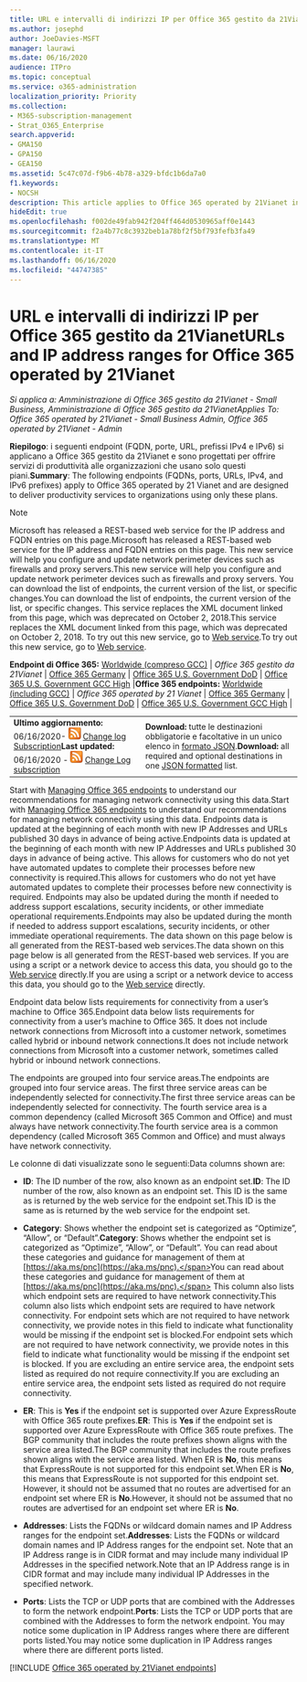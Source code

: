 ```yaml
---
title: URL e intervalli di indirizzi IP per Office 365 gestito da 21Vianet
ms.author: josephd
author: JoeDavies-MSFT
manager: laurawi
ms.date: 06/16/2020
audience: ITPro
ms.topic: conceptual
ms.service: o365-administration
localization_priority: Priority
ms.collection:
- M365-subscription-management
- Strat_O365_Enterprise
search.appverid:
- GMA150
- GPA150
- GEA150
ms.assetid: 5c47c07d-f9b6-4b78-a329-bfdc1b6da7a0
f1.keywords:
- NOCSH
description: This article applies to Office 365 operated by 21Vianet in China. This article lists the URLs and IP address ranges used by Office 365 operated by 21Vianet.
hideEdit: true
ms.openlocfilehash: f002de49fab942f204ff464d0530965aff0e1443
ms.sourcegitcommit: f2a4b77c8c3932beb1a78bf2f5bf793fefb3fa49
ms.translationtype: MT
ms.contentlocale: it-IT
ms.lasthandoff: 06/16/2020
ms.locfileid: "44747385"
---
```

# <a name="urls-and-ip-address-ranges-for-office-365-operated-by-21vianet"></a><span data-ttu-id="d5ffa-104">URL e intervalli di indirizzi IP per Office 365 gestito da 21Vianet</span><span class="sxs-lookup"><span data-stu-id="d5ffa-104">URLs and IP address ranges for Office 365 operated by 21Vianet</span></span>

 <span data-ttu-id="d5ffa-105">*Si applica a: Amministrazione di Office 365 gestito da 21Vianet - Small Business, Amministrazione di Office 365 gestito da 21Vianet*</span><span class="sxs-lookup"><span data-stu-id="d5ffa-105">*Applies To: Office 365 operated by 21Vianet - Small Business Admin, Office 365 operated by 21Vianet - Admin*</span></span>

<span data-ttu-id="d5ffa-106">**Riepilogo**: i seguenti endpoint (FQDN, porte, URL, prefissi IPv4 e IPv6) si applicano a Office 365 gestito da 21Vianet e sono progettati per offrire servizi di produttività alle organizzazioni che usano solo questi piani.</span><span class="sxs-lookup"><span data-stu-id="d5ffa-106">**Summary**: The following endpoints (FQDNs, ports, URLs, IPv4, and IPv6 prefixes) apply to Office 365 operated by 21 Vianet and are designed to deliver productivity services to organizations using only these plans.</span></span>
  
> [!NOTE]
> <span data-ttu-id="d5ffa-107">Microsoft has released a REST-based web service for the IP address and FQDN entries on this page.</span><span class="sxs-lookup"><span data-stu-id="d5ffa-107">Microsoft has released a REST-based web service for the IP address and FQDN entries on this page.</span></span> <span data-ttu-id="d5ffa-108">This new service will help you configure and update network perimeter devices such as firewalls and proxy servers.</span><span class="sxs-lookup"><span data-stu-id="d5ffa-108">This new service will help you configure and update network perimeter devices such as firewalls and proxy servers.</span></span> <span data-ttu-id="d5ffa-109">You can download the list of endpoints, the current version of the list, or specific changes.</span><span class="sxs-lookup"><span data-stu-id="d5ffa-109">You can download the list of endpoints, the current version of the list, or specific changes.</span></span> <span data-ttu-id="d5ffa-110">This service replaces the XML document linked from this page, which was deprecated on October 2, 2018.</span><span class="sxs-lookup"><span data-stu-id="d5ffa-110">This service replaces the XML document linked from this page, which was deprecated on October 2, 2018.</span></span> <span data-ttu-id="d5ffa-111">To try out this new service, go to [Web service](office-365-ip-web-service.md).</span><span class="sxs-lookup"><span data-stu-id="d5ffa-111">To try out this new service, go to [Web service](office-365-ip-web-service.md).</span></span>
  
 <span data-ttu-id="d5ffa-112">**Endpoint di Office 365:** [Worldwide (compreso GCC)](urls-and-ip-address-ranges.md)  | *Office 365 gestito da 21Vianet* | [Office 365 Germany](office-365-germany-endpoints.md) | [Office 365 U.S. Government DoD](office-365-u-s-government-dod-endpoints.md) | [Office 365 U.S. Government GCC High](office-365-u-s-government-gcc-high-endpoints.md) |</span><span class="sxs-lookup"><span data-stu-id="d5ffa-112">**Office 365 endpoints:** [Worldwide (including GCC)](urls-and-ip-address-ranges.md)  | *Office 365 operated by 21 Vianet* | [Office 365 Germany](office-365-germany-endpoints.md) | [Office 365 U.S. Government DoD](office-365-u-s-government-dod-endpoints.md) | [Office 365 U.S. Government GCC High](office-365-u-s-government-gcc-high-endpoints.md) |</span></span>
  
|||
|:-----|:-----|
|<span data-ttu-id="d5ffa-113">**Ultimo aggiornamento:** 06/16/2020- ![ RSS ](media/5dc6bb29-25db-4f44-9580-77c735492c4b.png) [Change log Subscription](https://endpoints.office.com/version/China?allversions=true&format=rss&clientrequestid=b10c5ed1-bad1-445f-b386-b919946339a7)</span><span class="sxs-lookup"><span data-stu-id="d5ffa-113">**Last updated:** 06/16/2020 - ![RSS](media/5dc6bb29-25db-4f44-9580-77c735492c4b.png) [Change Log subscription](https://endpoints.office.com/version/China?allversions=true&format=rss&clientrequestid=b10c5ed1-bad1-445f-b386-b919946339a7)</span></span>|<span data-ttu-id="d5ffa-114">**Download:** tutte le destinazioni obbligatorie e facoltative in un unico elenco in [formato JSON](https://endpoints.office.com/endpoints/China?clientrequestid=b10c5ed1-bad1-445f-b386-b919946339a7).</span><span class="sxs-lookup"><span data-stu-id="d5ffa-114">**Download:** all required and optional destinations in one [JSON formatted](https://endpoints.office.com/endpoints/China?clientrequestid=b10c5ed1-bad1-445f-b386-b919946339a7) list.</span></span>  <br/> |

<span data-ttu-id="d5ffa-115">Start with [Managing Office 365 endpoints](managing-office-365-endpoints.md) to understand our recommendations for managing network connectivity using this data.</span><span class="sxs-lookup"><span data-stu-id="d5ffa-115">Start with [Managing Office 365 endpoints](managing-office-365-endpoints.md) to understand our recommendations for managing network connectivity using this data.</span></span> <span data-ttu-id="d5ffa-116">Endpoints data is updated at the beginning of each month with new IP Addresses and URLs published 30 days in advance of being active.</span><span class="sxs-lookup"><span data-stu-id="d5ffa-116">Endpoints data is updated at the beginning of each month with new IP Addresses and URLs published 30 days in advance of being active.</span></span> <span data-ttu-id="d5ffa-117">This allows for customers who do not yet have automated updates to complete their processes before new connectivity is required.</span><span class="sxs-lookup"><span data-stu-id="d5ffa-117">This allows for customers who do not yet have automated updates to complete their processes before new connectivity is required.</span></span> <span data-ttu-id="d5ffa-118">Endpoints may also be updated during the month if needed to address support escalations, security incidents, or other immediate operational requirements.</span><span class="sxs-lookup"><span data-stu-id="d5ffa-118">Endpoints may also be updated during the month if needed to address support escalations, security incidents, or other immediate operational requirements.</span></span> <span data-ttu-id="d5ffa-119">The data shown on this page below is all generated from the REST-based web services.</span><span class="sxs-lookup"><span data-stu-id="d5ffa-119">The data shown on this page below is all generated from the REST-based web services.</span></span> <span data-ttu-id="d5ffa-120">If you are using a script or a network device to access this data, you should go to the [Web service](office-365-ip-web-service.md) directly.</span><span class="sxs-lookup"><span data-stu-id="d5ffa-120">If you are using a script or a network device to access this data, you should go to the [Web service](office-365-ip-web-service.md) directly.</span></span>

<span data-ttu-id="d5ffa-121">Endpoint data below lists requirements for connectivity from a user’s machine to Office 365.</span><span class="sxs-lookup"><span data-stu-id="d5ffa-121">Endpoint data below lists requirements for connectivity from a user’s machine to Office 365.</span></span> <span data-ttu-id="d5ffa-122">It does not include network connections from Microsoft into a customer network, sometimes called hybrid or inbound network connections.</span><span class="sxs-lookup"><span data-stu-id="d5ffa-122">It does not include network connections from Microsoft into a customer network, sometimes called hybrid or inbound network connections.</span></span>

<span data-ttu-id="d5ffa-123">The endpoints are grouped into four service areas.</span><span class="sxs-lookup"><span data-stu-id="d5ffa-123">The endpoints are grouped into four service areas.</span></span> <span data-ttu-id="d5ffa-124">The first three service areas can be independently selected for connectivity.</span><span class="sxs-lookup"><span data-stu-id="d5ffa-124">The first three service areas can be independently selected for connectivity.</span></span> <span data-ttu-id="d5ffa-125">The fourth service area is a common dependency (called Microsoft 365 Common and Office) and must always have network connectivity.</span><span class="sxs-lookup"><span data-stu-id="d5ffa-125">The fourth service area is a common dependency (called Microsoft 365 Common and Office) and must always have network connectivity.</span></span>

<span data-ttu-id="d5ffa-126">Le colonne di dati visualizzate sono le seguenti:</span><span class="sxs-lookup"><span data-stu-id="d5ffa-126">Data columns shown are:</span></span>

- <span data-ttu-id="d5ffa-127">**ID**: The ID number of the row, also known as an endpoint set.</span><span class="sxs-lookup"><span data-stu-id="d5ffa-127">**ID**: The ID number of the row, also known as an endpoint set.</span></span> <span data-ttu-id="d5ffa-128">This ID is the same as is returned by the web service for the endpoint set.</span><span class="sxs-lookup"><span data-stu-id="d5ffa-128">This ID is the same as is returned by the web service for the endpoint set.</span></span>

- <span data-ttu-id="d5ffa-129">**Category**: Shows whether the endpoint set is categorized as “Optimize”, “Allow”, or “Default”.</span><span class="sxs-lookup"><span data-stu-id="d5ffa-129">**Category**: Shows whether the endpoint set is categorized as “Optimize”, “Allow”, or “Default”.</span></span> <span data-ttu-id="d5ffa-130">You can read about these categories and guidance for management of them at [https://aka.ms/pnc](https://aka.ms/pnc).</span><span class="sxs-lookup"><span data-stu-id="d5ffa-130">You can read about these categories and guidance for management of them at [https://aka.ms/pnc](https://aka.ms/pnc).</span></span> <span data-ttu-id="d5ffa-131">This column also lists which endpoint sets are required to have network connectivity.</span><span class="sxs-lookup"><span data-stu-id="d5ffa-131">This column also lists which endpoint sets are required to have network connectivity.</span></span> <span data-ttu-id="d5ffa-132">For endpoint sets which are not required to have network connectivity, we provide notes in this field to indicate what functionality would be missing if the endpoint set is blocked.</span><span class="sxs-lookup"><span data-stu-id="d5ffa-132">For endpoint sets which are not required to have network connectivity, we provide notes in this field to indicate what functionality would be missing if the endpoint set is blocked.</span></span> <span data-ttu-id="d5ffa-133">If you are excluding an entire service area, the endpoint sets listed as required do not require connectivity.</span><span class="sxs-lookup"><span data-stu-id="d5ffa-133">If you are excluding an entire service area, the endpoint sets listed as required do not require connectivity.</span></span>

- <span data-ttu-id="d5ffa-134">**ER**: This is **Yes** if the endpoint set is supported over Azure ExpressRoute with Office 365 route prefixes.</span><span class="sxs-lookup"><span data-stu-id="d5ffa-134">**ER**: This is **Yes** if the endpoint set is supported over Azure ExpressRoute with Office 365 route prefixes.</span></span> <span data-ttu-id="d5ffa-135">The BGP community that includes the route prefixes shown aligns with the service area listed.</span><span class="sxs-lookup"><span data-stu-id="d5ffa-135">The BGP community that includes the route prefixes shown aligns with the service area listed.</span></span> <span data-ttu-id="d5ffa-136">When ER is **No**, this means that ExpressRoute is not supported for this endpoint set.</span><span class="sxs-lookup"><span data-stu-id="d5ffa-136">When ER is **No**, this means that ExpressRoute is not supported for this endpoint set.</span></span> <span data-ttu-id="d5ffa-137">However, it should not be assumed that no routes are advertised for an endpoint set where ER is **No**.</span><span class="sxs-lookup"><span data-stu-id="d5ffa-137">However, it should not be assumed that no routes are advertised for an endpoint set where ER is **No**.</span></span>

- <span data-ttu-id="d5ffa-138">**Addresses**: Lists the FQDNs or wildcard domain names and IP Address ranges for the endpoint set.</span><span class="sxs-lookup"><span data-stu-id="d5ffa-138">**Addresses**: Lists the FQDNs or wildcard domain names and IP Address ranges for the endpoint set.</span></span> <span data-ttu-id="d5ffa-139">Note that an IP Address range is in CIDR format and may include many individual IP Addresses in the specified network.</span><span class="sxs-lookup"><span data-stu-id="d5ffa-139">Note that an IP Address range is in CIDR format and may include many individual IP Addresses in the specified network.</span></span>
 
- <span data-ttu-id="d5ffa-140">**Ports**: Lists the TCP or UDP ports that are combined with the Addresses to form the network endpoint.</span><span class="sxs-lookup"><span data-stu-id="d5ffa-140">**Ports**: Lists the TCP or UDP ports that are combined with the Addresses to form the network endpoint.</span></span> <span data-ttu-id="d5ffa-141">You may notice some duplication in IP Address ranges where there are different ports listed.</span><span class="sxs-lookup"><span data-stu-id="d5ffa-141">You may notice some duplication in IP Address ranges where there are different ports listed.</span></span>

[!INCLUDE [Office 365 operated by 21Vianet endpoints](./includes/office-365-operated-by-21vianet-endpoints.md)]


